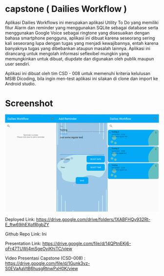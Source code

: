 # capstone ( Dailies Workflow )

Aplikasi Dailies Workflows ini merupakan aplikasi Utility To Do yang memiliki fitur Alarm dan reminder yang menggunakan SQLite sebagai database serta menggunakan Google Voice sebagai ringtone yang disesuaikan dengan bahasa smartphone pengguna, aplikasi ini dibuat karena seseorang sering kali seseorang lupa dengan tugas yang menjadi kewajibannya, entah karena banyaknya tugas yang dibebankan ataupun masalah lainnya. Aplikasi ini dirancang untuk mengolah informasi seflexibel mungkin yang memungkinkan untuk dibuat, diupdate dan digunakan oleh publik maupun user sendiri.

Aplikasi ini dibuat oleh tim CSD - 008 untuk memenuhi kriteria kelulusan MSIB Dicoding, bila ingin men-test aplikasi ini silakan di clone dan import ke Android studio.

# Screenshot
![alt text](https://github.com/V-Nuril/capstone/blob/main/Screenshot/Demo.png)

Deployed Link: https://drive.google.com/drive/folders/1XABFHQy932Rt-E_ftw69ihEXpfRlgbZY

Github Repo Link: Ini


Presentation Link: https://drive.google.com/file/d/14QPtnEKj6-oFr47TUWj4mSgeOyjKhjTC/view


Video Presentasi Capstone (CSD-008) : https://drive.google.com/file/d/1Gunk3vz-S0EVaAaVtB6husgRtnwPxH0K/view
